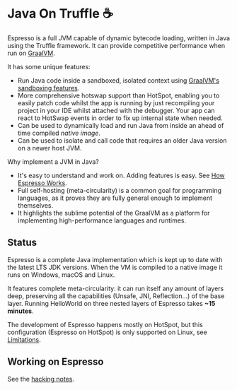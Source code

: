 # Java On Truffle :coffee:

Espresso is a full JVM capable of dynamic bytecode loading, written in Java using the Truffle framework. It can provide competitive performance when run on [GraalVM](https://github.com/oracle/graal).

It has some unique features:

- Run Java code inside a sandboxed, isolated context using [GraalVM's sandboxing features](https://www.graalvm.org/latest/security-guide/polyglot-sandbox/).
- More comprehensive hotswap support than HotSpot, enabling you to easily patch code whilst the app is running by just recompiling your project in your IDE whilst attached with the debugger. Your app can react to HotSwap events in order to fix up internal state when needed.
- Can be used to dynamically load and run Java from inside an ahead of time compiled _native image_.
- Can be used to isolate and call code that requires an older Java version on a newer host JVM. 

Why implement a JVM in Java?

- It's easy to understand and work on. Adding features is easy. See [How Espresso Works](docs/how-espresso-works.md).
- Full self-hosting (meta-circularity) is a common goal for programming languages, as it proves they are fully general enough to implement themselves.
- It highlights the sublime potential of the GraalVM as a platform for implementing high-performance languages and runtimes.

## Status

Espresso is a complete Java implementation which is kept up to date with the latest LTS JDK versions. When the VM is compiled to a native image it runs on Windows, macOS and Linux.

It features complete meta-circularity: it can run itself any amount of layers deep, preserving all the capabilities (Unsafe, JNI, Reflection...) of the base layer. Running HelloWorld on three nested layers of Espresso takes **~15 minutes**.  

The development of Espresso happens mostly on HotSpot, but this configuration (Espresso on HotSpot) is only supported on Linux, see [Limitations](docs/hacking.md#limitations).

## Working on Espresso

See the [hacking notes](docs/hacking.md).
